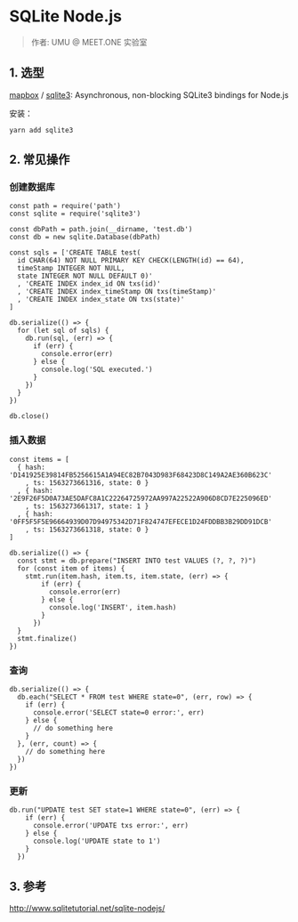 # SQLite Node.js

> 作者: UMU @ MEET.ONE 实验室

## 1. 选型

[mapbox](https://github.com/mapbox) / [sqlite3](https://github.com/mapbox/node-sqlite3): Asynchronous, non-blocking SQLite3 bindings for Node.js

安装：

```shell
yarn add sqlite3
```

## 2. 常见操作

### 创建数据库

```nodejs
const path = require('path')
const sqlite = require('sqlite3')

const dbPath = path.join(__dirname, 'test.db')
const db = new sqlite.Database(dbPath)

const sqls = ['CREATE TABLE test(
  id CHAR(64) NOT NULL PRIMARY KEY CHECK(LENGTH(id) == 64),
  timeStamp INTEGER NOT NULL,
  state INTEGER NOT NULL DEFAULT 0)'
  , 'CREATE INDEX index_id ON txs(id)'
  , 'CREATE INDEX index_timeStamp ON txs(timeStamp)'
  , 'CREATE INDEX index_state ON txs(state)'
]

db.serialize(() => {
  for (let sql of sqls) {
    db.run(sql, (err) => {
      if (err) {
        console.error(err)
      } else {
        console.log('SQL executed.')
      }
    })
  }
})

db.close()
```

### 插入数据

```nodejs
const items = [
  { hash: 'D141925E39814FB5256615A1A94EC82B7043D983F68423D8C149A2AE360B623C'
    , ts: 1563273661316, state: 0 }
  , { hash: '2E9F26F5D0A73AE5DAFC8A1C22264725972AA997A22522A906D8CD7E225096ED'
    , ts: 1563273661317, state: 1 }
  , { hash: '0FF5F5F5E96664939D07D94975342D71F824747EFECE1D24FDDBB3B29DD91DCB'
    , ts: 1563273661318, state: 0 }
]

db.serialize(() => {
  const stmt = db.prepare("INSERT INTO test VALUES (?, ?, ?)")
  for (const item of items) {
    stmt.run(item.hash, item.ts, item.state, (err) => {
        if (err) {
          console.error(err)
        } else {
          console.log('INSERT', item.hash)
        }
      })
  }
  stmt.finalize()
})
```

### 查询

```nodejs
db.serialize(() => {
  db.each("SELECT * FROM test WHERE state=0", (err, row) => {
    if (err) {
      console.error('SELECT state=0 error:', err)
    } else {
      // do something here
    }
  }, (err, count) => {
    // do something here
  })
})
```

### 更新

```nodejs
db.run("UPDATE test SET state=1 WHERE state=0", (err) => {
    if (err) {
      console.error('UPDATE txs error:', err)
    } else {
      console.log('UPDATE state to 1')
    }
  })
```

## 3. 参考

<http://www.sqlitetutorial.net/sqlite-nodejs/>
